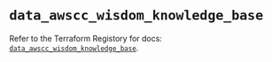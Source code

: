 # `data_awscc_wisdom_knowledge_base`

Refer to the Terraform Registory for docs: [`data_awscc_wisdom_knowledge_base`](https://registry.terraform.io/providers/hashicorp/awscc/0.70.0/docs/data-sources/wisdom_knowledge_base).
